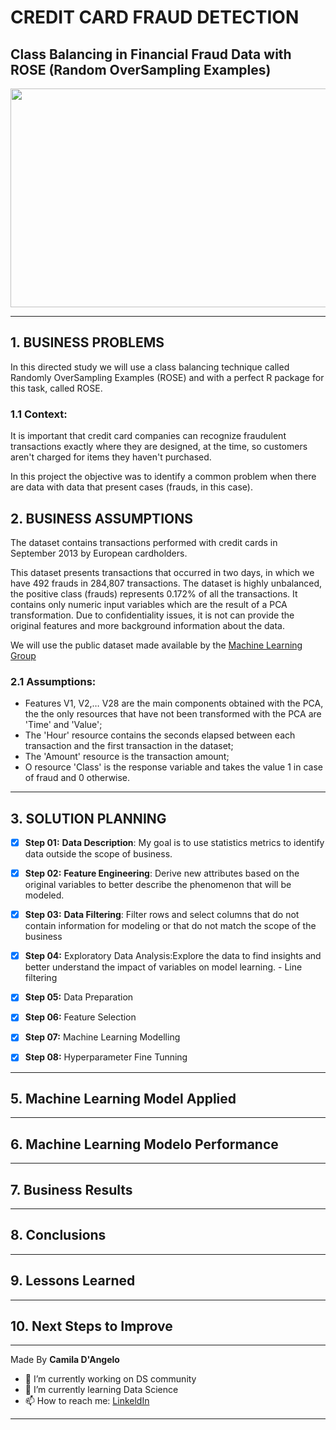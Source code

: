 # **CREDIT CARD FRAUD DETECTION**

## Class Balancing in Financial Fraud Data with ROSE (Random OverSampling Examples)

<div align="center">
<p float="left">
  <img src="/images/rossman_1.jpg" width="1000" height="350"/>
</p>
</div>

***
## 1. BUSINESS PROBLEMS

In this directed study we will use a class balancing technique called Randomly OverSampling Examples (ROSE) and with a perfect R package for this task, called ROSE.

### 1.1 **Context:**
 
It is important that credit card companies can recognize fraudulent transactions exactly where they are designed, at the time, so customers aren't charged for items they haven't purchased.

In this project the objective was to identify a common problem when there are data with data that present cases (frauds, in this case).

## 2. BUSINESS ASSUMPTIONS

The dataset contains transactions performed with credit cards in September 2013 by European cardholders.

This dataset presents transactions that occurred in two days, in which we have 492 frauds in 284,807 transactions. The dataset is highly unbalanced, the positive class (frauds) represents 0.172% of all the transactions. It contains only numeric input variables which are the result of a PCA transformation. Due to confidentiality issues, it is not can provide the original features and more background information about the data.

We will use the public dataset made available by the  [Machine Learning Group](https://www.kaggle.com/mlg-ulb/creditcardfraud)


 ### 2.1 **Assumptions:** 
 
   * Features V1, V2,… V28 are the main components obtained with the PCA, the the only resources that have not been transformed with the PCA are 'Time' and 'Value';
   * The 'Hour' resource contains the seconds elapsed between each transaction and the first transaction in the dataset;
   * The 'Amount' resource is the transaction amount;
   * O resource 'Class' is the response variable and takes the value 1 in case of fraud and 0 otherwise.
   
  ***
## 3. SOLUTION PLANNING

- [x] **Step 01:** **Data Description**:  My goal is to use statistics metrics to identify data outside the scope of business.


- [x] **Step 02:** **Feature Engineering**: Derive new attributes based on the original variables to better describe the phenomenon that will be modeled.


- [x] **Step 03:** **Data Filtering**: Filter rows and select columns that do not contain information for modeling or that do not match the scope of the business
 

- [x] **Step 04:** Exploratory Data Analysis:Explore the data to find insights and better understand the impact of variables on model learning. - Line filtering


- [x] **Step 05:** Data Preparation


- [x] **Step 06:** Feature Selection


- [x] **Step 07:** Machine Learning Modelling


- [x] **Step 08:** Hyperparameter Fine Tunning


***
## 5. Machine Learning Model Applied


***
## 6. Machine Learning Modelo Performance


***
## 7. Business Results


***
## 8. Conclusions

***
## 9. Lessons Learned

***
## 10. Next Steps to Improve

***
Made By **Camila D'Angelo**

- 🔭 I’m currently working on DS community
- 🌱 I’m currently learning Data Science
- 📫 How to reach me: 
[LinkeldIn](https://www.linkedin.com/in/camiladangelotempesta/)

***

